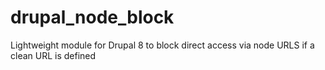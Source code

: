 # drupal_node_block
Lightweight module for Drupal 8 to block direct access via node URLS if a clean URL is defined
